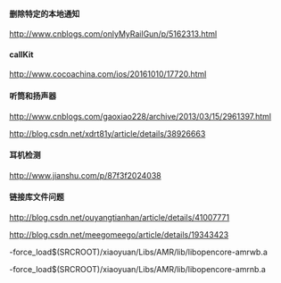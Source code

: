 #### 删除特定的本地通知

http://www.cnblogs.com/onlyMyRailGun/p/5162313.html

#### callKit

http://www.cocoachina.com/ios/20161010/17720.html

#### 听筒和扬声器

http://www.cnblogs.com/gaoxiao228/archive/2013/03/15/2961397.html

http://blog.csdn.net/xdrt81y/article/details/38926663

#### 耳机检测

http://www.jianshu.com/p/87f3f2024038

#### 链接库文件问题

http://blog.csdn.net/ouyangtianhan/article/details/41007771

http://blog.csdn.net/meegomeego/article/details/19343423

-force_load$(SRCROOT)/xiaoyuan/Libs/AMR/lib/libopencore-amrwb.a

-force_load$(SRCROOT)/xiaoyuan/Libs/AMR/lib/libopencore-amrnb.a






